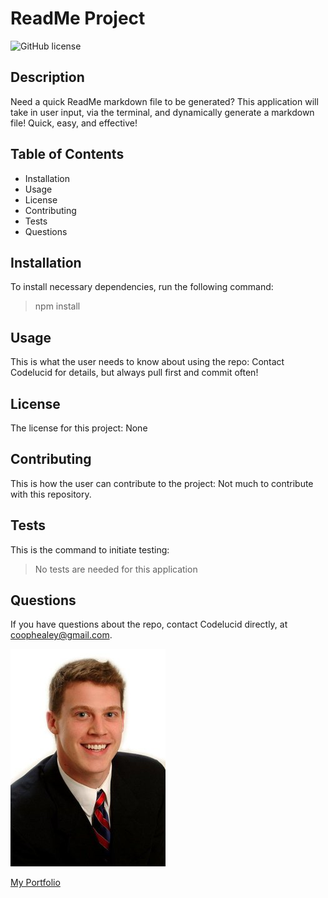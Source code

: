 # ReadMe Project  

![GitHub license](https://img.shields.io/badge/license-None-brightgreen)

## Description  

Need a quick ReadMe markdown file to be generated? This application will take in user input, via the terminal, and dynamically generate a markdown file! Quick, easy, and effective!  

## Table of Contents
- Installation 
- Usage
- License
- Contributing
- Tests
- Questions  

## Installation  

To install necessary dependencies, run the following command:
>npm install  

## Usage  

This is what the user needs to know about using the repo:
Contact Codelucid for details, but always pull first and commit often!  

## License  

The license for this project:
None  

## Contributing  

This is how the user can contribute to the project:
Not much to contribute with this repository.  

## Tests  

This is the command to initiate testing:
>No tests are needed for this application  

## Questions  

If you have questions about the repo, contact Codelucid directly, at coophealey@gmail.com.


[![My Profile Picture](/Develop/profilePic.png)](https://github.com/codelucid "My Profile Picture")

[My Portfolio](https://codelucid.github.io/Portfolio/ "My Portfolio")